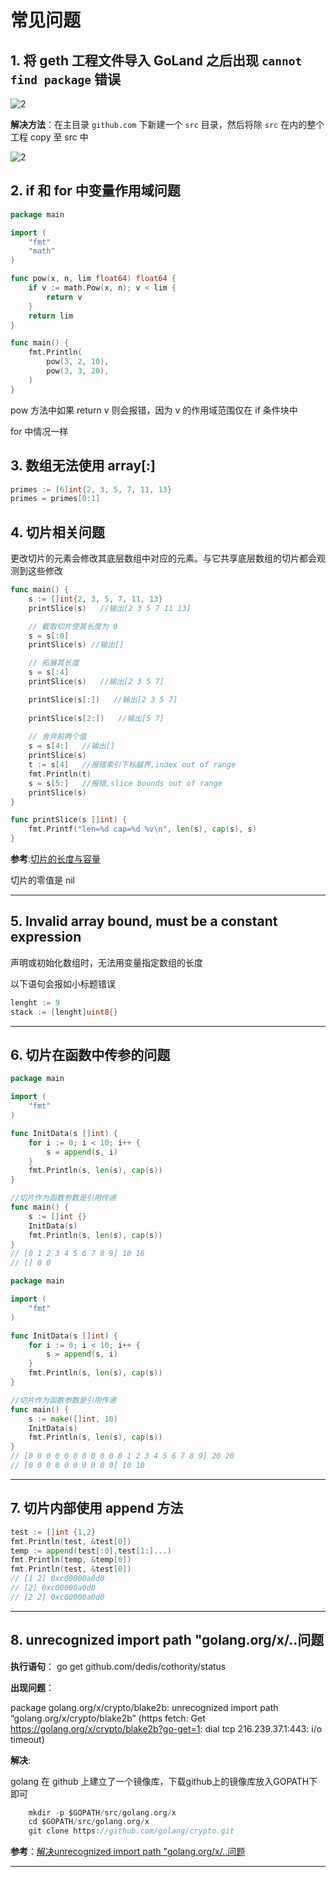 # 常见问题

## 1. 将 geth 工程文件导入 GoLand 之后出现 `cannot find package` 错误

![2](http://ww1.sinaimg.cn/large/006alGmrgy1g14tg0plp6j312k0f9jug.jpg)

**解决方法**：在主目录 `github.com` 下新建一个 `src` 目录，然后将除 `src` 在内的整个工程 copy 至 src 中

![2](http://ww1.sinaimg.cn/large/006alGmrgy1g14tlgl0hoj30ml0hv40b.jpg)

## 2. if 和 for 中变量作用域问题

```go
package main

import (
	"fmt"
	"math"
)

func pow(x, n, lim float64) float64 {
	if v := math.Pow(x, n); v < lim {
		return v
	}
	return lim
}

func main() {
	fmt.Println(
		pow(3, 2, 10),
		pow(3, 3, 20),
	)
}
```

pow 方法中如果 return v 则会报错，因为 v 的作用域范围仅在 if 条件块中

for 中情况一样

## 3. 数组无法使用 array[:]

```go
primes := [6]int{2, 3, 5, 7, 11, 13}
primes = primes[0:1]
```

## 4. 切片相关问题

更改切片的元素会修改其底层数组中对应的元素。与它共享底层数组的切片都会观测到这些修改

```go
func main() {
	s := []int{2, 3, 5, 7, 11, 13}
	printSlice(s)   //输出[2 3 5 7 11 13]

	// 截取切片使其长度为 0
	s = s[:0]
	printSlice(s) //输出[]

	// 拓展其长度
	s = s[:4]
	printSlice(s)   //输出[2 3 5 7]

	printSlice(s[:])   //输出[2 3 5 7]
	
	printSlice(s[2:])   //输出[5 7]
	
	// 舍弃前两个值
	s = s[4:]   //输出[]
	printSlice(s)
	t := s[4]   //报错索引下标越界,index out of range
	fmt.Println(t)
	s = s[5:]   //报错,slice bounds out of range
	printSlice(s)
}

func printSlice(s []int) {
	fmt.Printf("len=%d cap=%d %v\n", len(s), cap(s), s)
}
```

**参考**:[切片的长度与容量](https://tour.go-zh.org/moretypes/11)

切片的零值是 nil

---

## 5. Invalid array bound, must be a constant expression

声明或初始化数组时，无法用变量指定数组的长度

以下语句会报如小标题错误

```go
lenght := 9
stack := [lenght]uint8{}
```

---

## 6. 切片在函数中传参的问题

```go
package main

import (
	"fmt"
)

func InitData(s []int) {
	for i := 0; i < 10; i++ {
		s = append(s, i)
	}
	fmt.Println(s, len(s), cap(s))
}

//切片作为函数参数是引用传递
func main() {
	s := []int {}
	InitData(s)
	fmt.Println(s, len(s), cap(s))
}
// [0 1 2 3 4 5 6 7 8 9] 10 16
// [] 0 0
```

```go
package main

import (
	"fmt"
)

func InitData(s []int) {
	for i := 0; i < 10; i++ {
		s = append(s, i)
	}
	fmt.Println(s, len(s), cap(s))
}

//切片作为函数参数是引用传递
func main() {
	s := make([]int, 10)
	InitData(s)
	fmt.Println(s, len(s), cap(s))
}
// [0 0 0 0 0 0 0 0 0 0 0 1 2 3 4 5 6 7 8 9] 20 20
// [0 0 0 0 0 0 0 0 0 0] 10 10
```

---

## 7. 切片内部使用 append 方法

```go
test := []int {1,2}
fmt.Println(test, &test[0])
temp := append(test[:0],test[1:]...)
fmt.Println(temp, &temp[0])
fmt.Println(test, &test[0])
// [1 2] 0xc00000a0d0
// [2] 0xc00000a0d0
// [2 2] 0xc00000a0d0
```

---

## 8. unrecognized import path "golang.org/x/..问题

**执行语句**：
go get github.com/dedis/cothority/status

**出现问题**：

package golang.org/x/crypto/blake2b: unrecognized import path “golang.org/x/crypto/blake2b” (https fetch: Get https://golang.org/x/crypto/blake2b?go-get=1: dial tcp 216.239.37.1:443: i/o timeout)

**解决**:

golang 在 github 上建立了一个镜像库，下载github上的镜像库放入GOPATH下即可

```go
	mkdir -p $GOPATH/src/golang.org/x
	cd $GOPATH/src/golang.org/x
	git clone https://github.com/golang/crypto.git
```

**参考**：[解决unrecognized import path "golang.org/x/..问题](https://blog.csdn.net/cyLee_/article/details/93159032)

---
